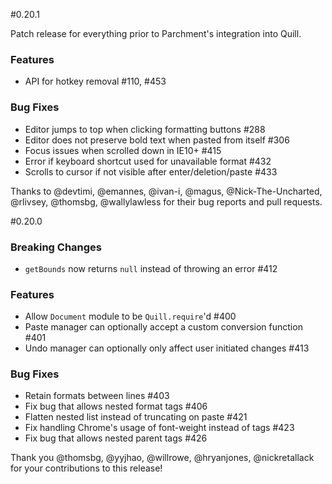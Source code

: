 #0.20.1

Patch release for everything prior to Parchment's integration into Quill.

### Features

- API for hotkey removal #110, #453

### Bug Fixes

- Editor jumps to top when clicking formatting buttons #288
- Editor does not preserve bold text when pasted from itself #306
- Focus issues when scrolled down in IE10+ #415
- Error if keyboard shortcut used for unavailable format #432
- Scrolls to cursor if not visible after enter/deletion/paste #433

Thanks to @devtimi, @emannes, @ivan-i, @magus, @Nick-The-Uncharted, @rlivsey, @thomsbg, @wallylawless for their bug reports and pull requests.


#0.20.0

### Breaking Changes
- `getBounds` now returns `null` instead of throwing an error #412

### Features
- Allow `Document` module to be `Quill.require`'d #400
- Paste manager can optionally accept a custom conversion function #401
- Undo manager can optionally only affect user initiated changes #413

### Bug Fixes
- Retain formats between lines #403
- Fix bug that allows nested format tags #406
- Flatten nested list instead of truncating on paste #421
- Fix handling Chrome's usage of font-weight instead of tags #423
- Fix bug that allows nested parent tags #426

Thank you @thomsbg, @yyjhao, @willrowe, @hryanjones, @nickretallack for your contributions to this release!
